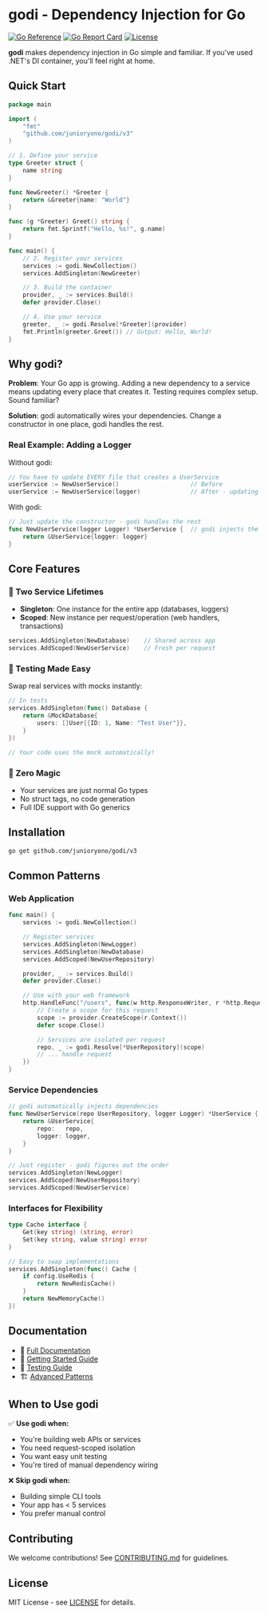 # godi - Dependency Injection for Go

[![Go Reference](https://pkg.go.dev/badge/github.com/junioryono/godi.svg)](https://pkg.go.dev/github.com/junioryono/godi)
[![Go Report Card](https://goreportcard.com/badge/github.com/junioryono/godi)](https://goreportcard.com/report/github.com/junioryono/godi)
[![License](https://img.shields.io/github/license/junioryono/godi)](LICENSE)

**godi** makes dependency injection in Go simple and familiar. If you've used .NET's DI container, you'll feel right at home.

## Quick Start

```go
package main

import (
    "fmt"
    "github.com/junioryono/godi/v3"
)

// 1. Define your service
type Greeter struct {
    name string
}

func NewGreeter() *Greeter {
    return &Greeter{name: "World"}
}

func (g *Greeter) Greet() string {
    return fmt.Sprintf("Hello, %s!", g.name)
}

func main() {
    // 2. Register your services
    services := godi.NewCollection()
    services.AddSingleton(NewGreeter)

    // 3. Build the container
    provider, _ := services.Build()
    defer provider.Close()

    // 4. Use your service
    greeter, _ := godi.Resolve[*Greeter](provider)
    fmt.Println(greeter.Greet()) // Output: Hello, World!
}
```

## Why godi?

**Problem**: Your Go app is growing. Adding a new dependency to a service means updating every place that creates it. Testing requires complex setup. Sound familiar?

**Solution**: godi automatically wires your dependencies. Change a constructor in one place, godi handles the rest.

### Real Example: Adding a Logger

Without godi:

```go
// You have to update EVERY file that creates a UserService
userService := NewUserService()                    // Before
userService := NewUserService(logger)              // After - updating 20+ files!
```

With godi:

```go
// Just update the constructor - godi handles the rest
func NewUserService(logger Logger) *UserService {  // godi injects the logger
    return &UserService{logger: logger}
}
```

## Core Features

### 🎯 Two Service Lifetimes

- **Singleton**: One instance for the entire app (databases, loggers)
- **Scoped**: New instance per request/operation (web handlers, transactions)

```go
services.AddSingleton(NewDatabase)    // Shared across app
services.AddScoped(NewUserService)    // Fresh per request
```

### 🧪 Testing Made Easy

Swap real services with mocks instantly:

```go
// In tests
services.AddSingleton(func() Database {
    return &MockDatabase{
        users: []User{{ID: 1, Name: "Test User"}},
    }
})

// Your code uses the mock automatically!
```

### 🔌 Zero Magic

- Your services are just normal Go types
- No struct tags, no code generation
- Full IDE support with Go generics

## Installation

```bash
go get github.com/junioryono/godi/v3
```

## Common Patterns

### Web Application

```go
func main() {
    services := godi.NewCollection()

    // Register services
    services.AddSingleton(NewLogger)
    services.AddSingleton(NewDatabase)
    services.AddScoped(NewUserRepository)

    provider, _ := services.Build()
    defer provider.Close()

    // Use with your web framework
    http.HandleFunc("/users", func(w http.ResponseWriter, r *http.Request) {
        // Create a scope for this request
        scope := provider.CreateScope(r.Context())
        defer scope.Close()

        // Services are isolated per request
        repo, _ := godi.Resolve[*UserRepository](scope)
        // ... handle request
    })
}
```

### Service Dependencies

```go
// godi automatically injects dependencies
func NewUserService(repo UserRepository, logger Logger) *UserService {
    return &UserService{
        repo:   repo,
        logger: logger,
    }
}

// Just register - godi figures out the order
services.AddSingleton(NewLogger)
services.AddScoped(NewUserRepository)
services.AddScoped(NewUserService)
```

### Interfaces for Flexibility

```go
type Cache interface {
    Get(key string) (string, error)
    Set(key string, value string) error
}

// Easy to swap implementations
services.AddSingleton(func() Cache {
    if config.UseRedis {
        return NewRedisCache()
    }
    return NewMemoryCache()
})
```

## Documentation

- 📖 [Full Documentation](https://github.com/junioryono/godi/wiki)
- 🚀 [Getting Started Guide](https://github.com/junioryono/godi/wiki/Getting-Started)
- 🧪 [Testing Guide](https://github.com/junioryono/godi/wiki/Testing)
- 🏗️ [Advanced Patterns](https://github.com/junioryono/godi/wiki/Advanced-Patterns)

## When to Use godi

✅ **Use godi when:**

- You're building web APIs or services
- You need request-scoped isolation
- You want easy unit testing
- You're tired of manual dependency wiring

❌ **Skip godi when:**

- Building simple CLI tools
- Your app has < 5 services
- You prefer manual control

## Contributing

We welcome contributions! See [CONTRIBUTING.md](CONTRIBUTING.md) for guidelines.

## License

MIT License - see [LICENSE](LICENSE) for details.
